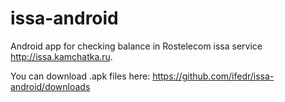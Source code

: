 issa-android
============

Android app for checking balance in Rostelecom issa service http://issa.kamchatka.ru.

You can download .apk files here: https://github.com/ifedr/issa-android/downloads